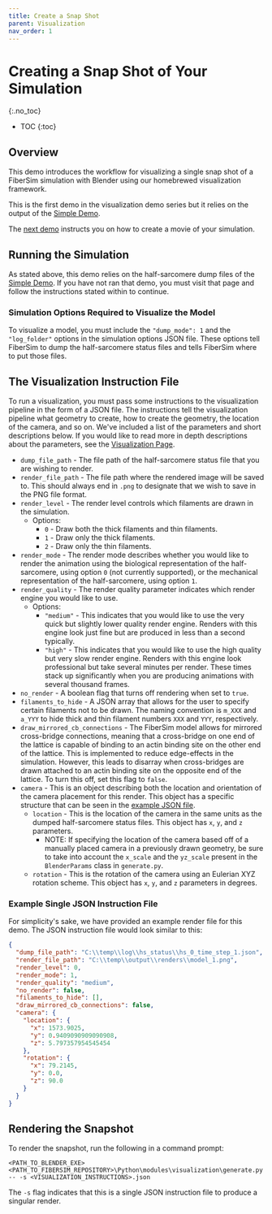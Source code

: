 ```yaml
---
title: Create a Snap Shot
parent: Visualization
nav_order: 1
---
```


# Creating a Snap Shot of Your Simulation
{:.no_toc}

* TOC
{:toc}

## Overview

This demo introduces the workflow for visualizing a single snap shot of a FiberSim simulation with Blender using our homebrewed visualization framework.

This is the first demo in the visualization demo series but it relies on the output of the [Simple Demo](../../run_a_simulation/simple/simple.md). 

The [next demo](../create_a_movie/create_a_movie.md) instructs you on how to create a movie of your simulation.

## Running the Simulation

As stated above, this demo relies on the half-sarcomere dump files of the [Simple Demo](../../run_a_simulation/simple/simple.md). If you have not ran that demo, you must visit that page and follow the instructions stated within to continue.

### Simulation Options Required to Visualize the Model

To visualize a model, you must include the `"dump_mode": 1` and the `"log_folder"` options in the simulation options JSON file. These options tell FiberSim to dump the half-sarcomere status files and tells FiberSim where to put those files.

## The Visualization Instruction File

To run a visualization, you must pass some instructions to the visualization pipeline in the form of a JSON file. The instructions tell the visualization pipeline what geometry to create, how to create the geometry, the location of the camera, and so on. We've included a list of the parameters and short descriptions below. If you would like to read more in depth descriptions about the parameters, see the [Visualization Page](../visualization.md#the-single-json-instruction-file).

  + `dump_file_path` - The file path of the half-sarcomere status file that you are wishing to render.
  + `render_file_path` - The file path where the rendered image will be saved to. This should always end in `.png` to designate that we wish to save in the PNG file format.
  + `render_level` - The render level controls which filaments are drawn in the simulation.
      + Options:
          + `0` - Draw both the thick filaments and thin filaments.
          + `1` - Draw only the thick filaments.
          + `2` - Draw only the thin filaments.
  + `render_mode` - The render mode describes whether you would like to render the animation using the biological representation of the half-sarcomere, using option `0` (not currently supported), or the mechanical representation of the half-sarcomere, using option `1`.
  + `render_quality` - The render quality parameter indicates which render engine you would like to use.
      + Options:
          + `"medium"` - This indicates that you would like to use the very quick but slightly lower quality render engine. Renders with this engine look just fine but are produced in less than a second typically.
          + `"high"` - This indicates that you would like to use the high quality but very slow render engine. Renders with this engine look professional but take several minutes per render. These times stack up significantly when you are producing animations with several thousand frames.
  + `no_render` - A boolean flag that turns off rendering when set to `true`.
  + `filaments_to_hide` - A JSON array that allows for the user to specify certain filaments not to be drawn. The naming convention is `m_XXX` and `a_YYY` to hide thick and thin filament numbers `XXX` and `YYY`, respectively.
  + `draw_mirrored_cb_connections` - The FiberSim model allows for mirrored cross-bridge connections, meaning that a cross-bridge on one end of the lattice is capable of binding to an actin binding site on the other end of the lattice. This is implemented to reduce edge-effects in the simulation. However, this leads to disarray when cross-bridges are drawn attached to an actin binding site on the opposite end of the lattice. To turn this off, set this flag to `false`.
  + `camera` - This is an object describing both the location and orientation of the camera placement for this render. This object has a specific structure that can be seen in the [example JSON file](#example-single-json-instruction-file).
      + `location` - This is the location of the camera in the same units as the dumped half-sarcomere status files. This object has `x`, `y`, and `z` parameters.
          + NOTE: If specifying the location of the camera based off of a manually placed camera in a previously drawn geometry, be sure to take into account the `x_scale` and the `yz_scale` present in the `BlenderParams` class in `generate.py`.
      + `rotation` - This is the rotation of the camera using an Eulerian XYZ rotation scheme. This object has `x`, `y`, and `z` parameters in degrees. 

### Example Single JSON Instruction File

For simplicity's sake, we have provided an example render file for this demo. The JSON instruction file would look similar to this:

```json
{
  "dump_file_path": "C:\\temp\\log\\hs_status\\hs_0_time_step_1.json",
  "render_file_path": "C:\\temp\\output\\renders\\model_1.png",
  "render_level": 0,
  "render_mode": 1,
  "render_quality": "medium",
  "no_render": false,
  "filaments_to_hide": [],
  "draw_mirrored_cb_connections": false,
  "camera": {
    "location": {
      "x": 1573.9025,
      "y": 0.9409090909090908,
      "z": 5.797357954545454
    },
    "rotation": {
      "x": 79.2145,
      "y": 0.0,
      "z": 90.0
    }
  }
}
```

## Rendering the Snapshot

To render the snapshot, run the following in a command prompt:

```
<PATH_TO_BLENDER_EXE> <PATH_TO_FIBERSIM_REPOSITORY>\Python\modules\visualization\generate.py -- -s <VISUALIZATION_INSTRUCTIONS>.json
```

The `-s` flag indicates that this is a single JSON instruction file to produce a singular render.